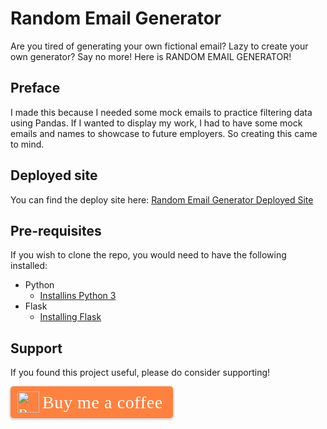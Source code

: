 # Random Email Generator
Are you tired of generating your own fictional email? Lazy to create your own generator? Say no more! Here is RANDOM EMAIL GENERATOR!

## Preface
I made this because I needed some mock emails to practice filtering data using Pandas. If I wanted to display my work, I had to have some mock emails and names to showcase to future employers. So creating this came to mind. 

## Deployed site
You can find the deploy site here:
[Random Email Generator Deployed Site](https://mar-email-generator.herokuapp.com/)

## Pre-requisites

If you wish to clone the repo, you would need to have the following installed:
- Python
    - [Installins Python 3](https://realpython.com/installing-python/)
- Flask
    - [Installing Flask](https://flask.palletsprojects.com/en/1.1.x/installation/#install-flask)

## Support
If you found this project useful, please do consider supporting!

<style>.bmc-button img{height: 34px !important;width: 35px !important;margin-bottom: 1px !important;box-shadow: none !important;border: none !important;vertical-align: middle !important;}.bmc-button{padding: 7px 15px 7px 10px !important;line-height: 35px !important;height:51px !important;text-decoration: none !important;display:inline-flex !important;color:#FFFFFF !important;background-color:#FF813F !important;border-radius: 5px !important;border: 1px solid transparent !important;padding: 7px 15px 7px 10px !important;font-size: 22px !important;letter-spacing: 0.6px !important;box-shadow: 0px 1px 2px rgba(190, 190, 190, 0.5) !important;-webkit-box-shadow: 0px 1px 2px 2px rgba(190, 190, 190, 0.5) !important;margin: 0 auto !important;font-family:'Cookie', cursive !important;-webkit-box-sizing: border-box !important;box-sizing: border-box !important;}.bmc-button:hover, .bmc-button:active, .bmc-button:focus {-webkit-box-shadow: 0px 1px 2px 2px rgba(190, 190, 190, 0.5) !important;text-decoration: none !important;box-shadow: 0px 1px 2px 2px rgba(190, 190, 190, 0.5) !important;opacity: 0.85 !important;color:#FFFFFF !important;}</style><link href="https://fonts.googleapis.com/css?family=Cookie" rel="stylesheet"><a class="bmc-button" target="_blank" href="https://www.buymeacoffee.com/vaKVhHC"><img src="https://cdn.buymeacoffee.com/buttons/bmc-new-btn-logo.svg" alt="Buy me a coffee"><span style="margin-left:5px;font-size:28px !important;">Buy me a coffee</span></a>

